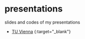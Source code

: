 # presentations
slides and codes of my presentations
- [TU Vienna](https://sevamoo.github.io/presentations/Vienna_ATTP_20170317.html) {:target="_blank"}
